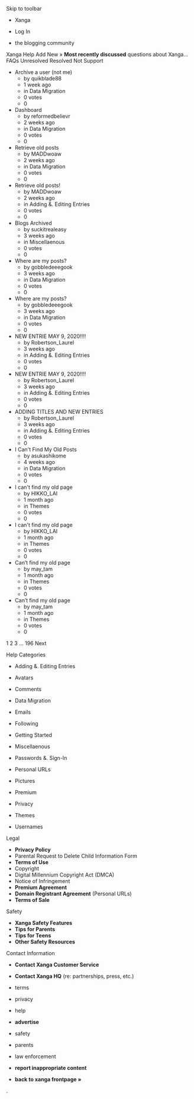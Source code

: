 Skip to toolbar

*   Xanga

*   Log In

*   the blogging community

Xanga Help Add New » **Most recently discussed** questions about Xanga… FAQs Unresolved Resolved Not Support

*   Archive a user (not me)
    *   by quikblade88
    *   1 week ago
    *   in Data Migration
    *   0 votes
    *   0
*   Dashboard
    *   by reformedbelievr
    *   2 weeks ago
    *   in Data Migration
    *   0 votes
    *   0
*   Retrieve old posts
    *   by MADDwoaw
    *   2 weeks ago
    *   in Data Migration
    *   0 votes
    *   0
*   Retrieve old posts!
    *   by MADDwoaw
    *   2 weeks ago
    *   in Adding &. Editing Entries
    *   0 votes
    *   0
*   Blogs Archived
    *   by suckitrealeasy
    *   3 weeks ago
    *   in Miscellaenous
    *   0 votes
    *   0
*   Where are my posts?
    *   by gobbledeeegook
    *   3 weeks ago
    *   in Data Migration
    *   0 votes
    *   0
*   Where are my posts?
    *   by gobbledeeegook
    *   3 weeks ago
    *   in Data Migration
    *   0 votes
    *   0
*   NEW ENTRIE MAY 9, 2020!!!!
    *   by Robertson\_Laurel
    *   3 weeks ago
    *   in Adding &. Editing Entries
    *   0 votes
    *   0
*   NEW ENTRIE MAY 9, 2020!!!!
    *   by Robertson\_Laurel
    *   3 weeks ago
    *   in Adding &. Editing Entries
    *   0 votes
    *   0
*   ADDING TITLES AND NEW ENTRIES
    *   by Robertson\_Laurel
    *   3 weeks ago
    *   in Adding &. Editing Entries
    *   0 votes
    *   0
*   I Can't Find My Old Posts
    *   by asukashikome
    *   4 weeks ago
    *   in Data Migration
    *   0 votes
    *   0
*   I can't find my old page
    *   by HIKKO\_LAI
    *   1 month ago
    *   in Themes
    *   0 votes
    *   0
*   I can't find my old page
    *   by HIKKO\_LAI
    *   1 month ago
    *   in Themes
    *   0 votes
    *   0
*   Can’t find my old page
    *   by may\_tam
    *   1 month ago
    *   in Themes
    *   0 votes
    *   0
*   Can’t find my old page
    *   by may\_tam
    *   1 month ago
    *   in Themes
    *   0 votes
    *   0

1 2 3 ... 196 Next

Help Categories

*   Adding &. Editing Entries
*   Avatars
*   Comments
*   Data Migration
*   Emails
*   Following
*   Getting Started
*   Miscellaenous

*   Passwords &. Sign-In
*   Personal URLs
*   Pictures
*   Premium
*   Privacy
*   Themes
*   Usernames

Legal

*   **Privacy Policy**
*   Parental Request to Delete Child Information Form
*   **Terms of Use**
*   Copyright
*   Digital Millennium Copyright Act (DMCA)
*   Notice of Infringement
*   **Premium Agreement**
*   **Domain Registrant Agreement** (Personal URLs)
*   **Terms of Sale**

Safety

*   **Xanga Safety Features**
*   **Tips for Parents**
*   **Tips for Teens**
*   **Other Safety Resources**

Contact Information

*   **Contact Xanga Customer Service**
*   **Contact Xanga HQ** (re: partnerships, press, etc.)

*   terms
*   privacy
*   help
*   **advertise**

*   safety
*   parents
*   law enforcement
*   **report inappropriate content**

*   **back to xanga frontpage »**

<img src="http://pixel.quantserve.com/pixel/p-87h-iNOVooym2.gif" style="display: none" height="1" width="1" alt="Quantcast"/>.
